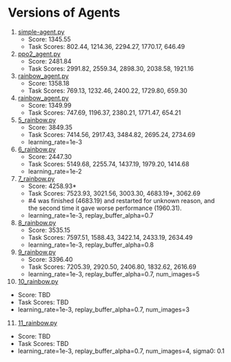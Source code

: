 # Versions of Agents

1. [simple-agent.py](https://contest.openai.com/details)
   * Score: 1345.55
   * Task Scores: 802.44, 1214.36, 2294.27, 1770.17, 646.49
2. [ppo2_agent.py](https://github.com/openai/retro-baselines/blob/master/agents/ppo2_agent.py)
   * Score: 2481.84
   * Task Scores: 2991.82, 2559.34, 2898.30, 2038.58, 1921.16
3. [rainbow_agent.py](https://github.com/openai/retro-baselines/blob/master/agents/rainbow_agent.py)
   * Score: 1358.18
   * Task Scores: 769.13, 1232.46, 2400.22, 1729.80, 659.30
4. [rainbow_agent.py](https://github.com/openai/retro-baselines/blob/master/agents/rainbow_agent.py)
   * Score: 1349.99
   * Task Scores: 747.69, 1196.37, 2380.21, 1771.47, 654.21
5. [5_rainbow.py](https://github.com/seungjaeryanlee/retro-agents/blob/master/5_rainbow.py)
   - Score: 3849.35
   - Task Scores: 7414.56, 2917.43, 3484.82, 2695.24, 2734.69
   - learning_rate=1e-3
6. [6_rainbow.py](https://github.com/seungjaeryanlee/retro-agents/blob/master/6_rainbow.py)
   - Score: 2447.30
   - Task Scores: 5149.68, 2255.74, 1437.19, 1979.20, 1414.68
   - learning_rate=1e-2
7. [7_rainbow.py](https://github.com/seungjaeryanlee/retro-agents/blob/master/7_rainbow.py)
   - Score: 4258.93*
   - Task Scores: 7523.93, 3021.56, 3003.30, 4683.19*, 3062.69
   - #4 was finished (4683.19) and restarted for unknown reason, and the second time it gave worse performance (1960.31).
   - learning_rate=1e-3, replay_buffer_alpha=0.7
8. [8_rainbow.py](https://github.com/seungjaeryanlee/retro-agents/blob/master/8_rainbow.py)
   - Score: 3535.15
   - Task Scores: 7597.51, 1588.43, 3422.14, 2433.19, 2634.49
   - learning_rate=1e-3, replay_buffer_alpha=0.8
9. [9_rainbow.py](https://github.com/seungjaeryanlee/retro-agents/blob/master/9_rainbow.py)
   - Score: 3396.40
   - Task Scores: 7205.39, 2920.50, 2406.80, 1832.62, 2616.69
   - learning_rate=1e-3, replay_buffer_alpha=0.7, num_images=5
10. [10_rainbow.py](https://github.com/seungjaeryanlee/retro-agents/blob/master/10_rainbow.py)
   - Score: TBD
   - Task Scores: TBD
   - learning_rate=1e-3, replay_buffer_alpha=0.7, num_images=3
11. [11_rainbow.py](https://github.com/seungjaeryanlee/retro-agents/blob/master/11_rainbow.py)
   - Score: TBD
   - Task Scores: TBD
   - learning_rate=1e-3, replay_buffer_alpha=0.7, num_images=4, sigma0: 0.1
